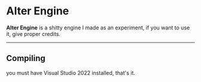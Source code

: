 # Alter Engine
**Alter Engine** is a shitty engine I made as an experiment, if you want to use it, give proper credits.

--------------

## Compiling

you must have Visual Studio 2022 installed, that's it.